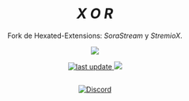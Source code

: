 <div align="center">

# *X O R*
Fork de Hexated-Extensions: _SoraStream_ y _StremioX_.

  <a href="https://github.com/AmineSoukara/Py-EgyBest-Api"><img src="https://img.shields.io/badge/Kotlin-8000FF?style=flat&logo=github&logoColor=white?logoWidth=100">
  </a>
  
  <p>
  <a href="">
    <img src="https://img.shields.io/github/last-commit/VectorHex/Xor/main" alt="last update" />
  </a>
  <a href="https://hits.seeyoufarm.com"><img src="https://hits.seeyoufarm.com/api/count/incr/badge.svg?url=https%3A%2F%2Fgithub.com%2FVectorHex%2FXor&count_bg=%23C83D3D&title_bg=%5C5C5C&icon=aiqfome.svg&icon_color=%23FFFFFF&title=hits&edge_flat=false"/>
  </a>
  </p>
  
##

[![Discord](https://invidget.switchblade.xyz/5Hus6fM)](https://discord.gg/5Hus6fM)

</div>
